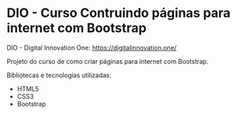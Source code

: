 # DIO - Curso Contruindo páginas para internet com Bootstrap

DIO - Digital Innovation One:  https://digitalinnovation.one/

Projeto do curso de como criar páginas para internet com Bootstrap.

Bibliotecas e tecnologias utilizadas:
- HTML5
- CSS3
- Bootstrap